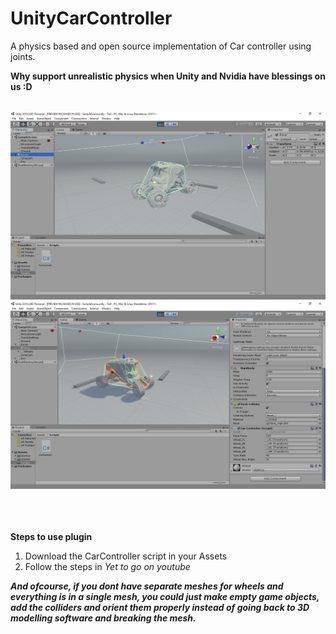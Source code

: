 # UnityCarController
A physics based and open source implementation of Car controller using joints.

<b>  Why support unrealistic physics when Unity and Nvidia have blessings on us :D</b>
<br><br>

![FAILED TO LOAD IMG](IMG/1.png)<br>
![FAILED TO LOAD IMG](IMG/2.png)<br>
<br>
<br>
<br>

<b>Steps to use plugin</b><br>
<ol>
  <li>Download the CarController script in your Assets</li>
  <li>Follow the steps in <i>Yet to go on youtube</i></li>
</ol>

<b><i>And ofcourse, if you dont have separate meshes for wheels and everything is in a single mesh, you could just make empty game objects, add the colliders and orient them properly instead of going back to 3D modelling software and breaking the mesh.</i></b>
